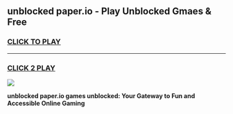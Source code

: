 
## unblocked paper.io - Play Unblocked Gmaes & Free
<h3>
<a href="https://news.freeplayer.one?title=unblocked_paper.io&ref=16F">CLICK TO PLAY</a></h3>
<hr>

<h3>
<a href="https://news.freeplayer.one?title=unblocked_paper.io&ref=16F">CLICK 2 PLAY</a>
  
</h3>

<a href="https://news.freeplayer.one?title=unblocked_paper.io&ref=16F/"><img src="https://clearcache.store/games.png"></a>


**unblocked paper.io games unblocked: Your Gateway to Fun and Accessible Online Gaming**
